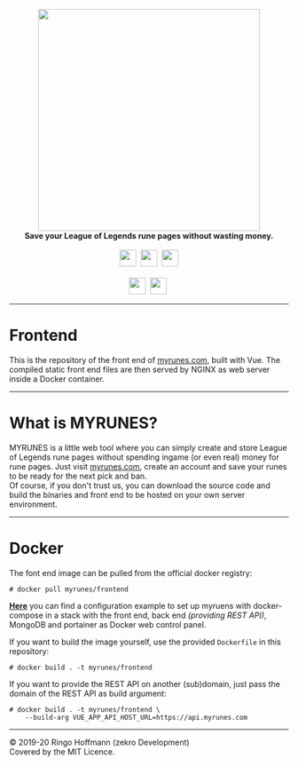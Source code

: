 <div align="center">
  <img src="https://raw.githubusercontent.com/myrunes/myrunes/master/assets/logo-dark-1000-237.png" width="400"/>
  <br/>
  <strong>Save your League of Legends rune pages without wasting money.</strong><br><br>
  <img src="https://forthebadge.com/images/badges/made-with-vue.svg" height="30" />&nbsp;
  <a href="https://stackshare.io/myrunes/myrunes"><img src="https://img.shields.io/badge/tech-stack-blue?style=for-the-badge" height="30"/></a>&nbsp;
  <a href="https://zekro.de/discord"><img src="https://img.shields.io/discord/307084334198816769.svg?logo=discord&style=for-the-badge" height="30"></a>
  <br/><br/>
  <a href="https://hub.docker.com/r/myrunes/frontend"><img src="https://img.shields.io/docker/cloud/automated/zekro/myrunes.svg?color=cyan&logo=docker&logoColor=cyan&style=for-the-badge" height="30"></a>&nbsp;
  <a href="https://github.com/myrunes/frontend/actions"><img src="https://img.shields.io/github/workflow/status/myrunes/frontend/Main%20CI?label=Actions&logo=github&style=for-the-badge" height="30"/></a>&nbsp;
</div>

---

# Frontend

This is the repository of the front end of [myrunes.com](https://myrunes.com), built with Vue. The compiled static front end files are then served by NGINX as web server inside a Docker container.

---

# What is MYRUNES?

MYRUNES is a little web tool where you can simply create and store League of Legends rune pages without spending ingame (or even real) money for rune pages. Just visit [myrunes.com](https://myrunes.com), create an account and save your runes to be ready for the next pick and ban.  
Of course, if you don't trust us, you can download the source code and build the binaries and front end to be hosted on your own server environment.

---

# Docker

The font end image can be pulled from the official docker registry:
```
# docker pull myrunes/frontend
```

[**Here**](https://github.com/myrunes/docker-compose-stack) you can find a configuration example to set up myruens with docker-compose in a stack with the front end, back end *(providing REST API)*, MongoDB and portainer as Docker web control panel.

If you want to build the image yourself, use the provided `Dockerfile` in this repository:
```
# docker build . -t myrunes/frontend
```

If you want to provide the REST API on another (sub)domain, just pass the domain of the REST API as build argument:
```
# docker build . -t myrunes/frontend \
    --build-arg VUE_APP_API_HOST_URL=https://api.myrunes.com
```

---

© 2019-20 Ringo Hoffmann (zekro Development)  
Covered by the MIT Licence.